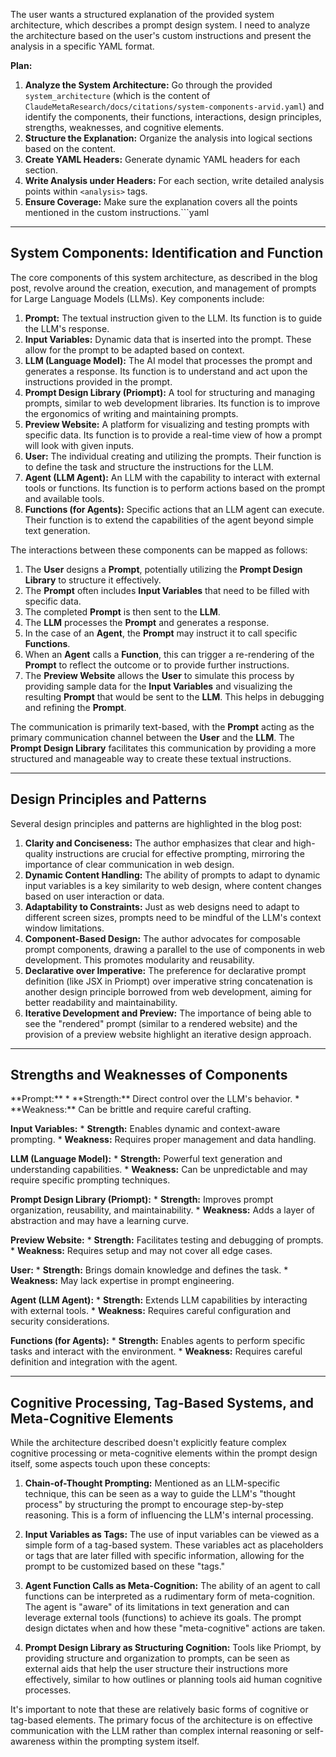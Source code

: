 The user wants a structured explanation of the provided system architecture, which describes a prompt design system. I need to analyze the architecture based on the user's custom instructions and present the analysis in a specific YAML format.

**Plan:**

1. **Analyze the System Architecture:** Go through the provided `system_architecture` (which is the content of `ClaudeMetaResearch/docs/citations/system-components-arvid.yaml`) and identify the components, their functions, interactions, design principles, strengths, weaknesses, and cognitive elements.
2. **Structure the Explanation:** Organize the analysis into logical sections based on the content.
3. **Create YAML Headers:**  Generate dynamic YAML headers for each section.
4. **Write Analysis under Headers:**  For each section, write detailed analysis points within `<analysis>` tags.
5. **Ensure Coverage:** Make sure the explanation covers all the points mentioned in the custom instructions.```yaml
---
System Components: Identification and Function
---
<analysis>
The core components of this system architecture, as described in the blog post, revolve around the creation, execution, and management of prompts for Large Language Models (LLMs). Key components include:

1. **Prompt:** The textual instruction given to the LLM. Its function is to guide the LLM's response.
2. **Input Variables:** Dynamic data that is inserted into the prompt. These allow for the prompt to be adapted based on context.
3. **LLM (Language Model):** The AI model that processes the prompt and generates a response. Its function is to understand and act upon the instructions provided in the prompt.
4. **Prompt Design Library (Priompt):** A tool for structuring and managing prompts, similar to web development libraries. Its function is to improve the ergonomics of writing and maintaining prompts.
5. **Preview Website:** A platform for visualizing and testing prompts with specific data. Its function is to provide a real-time view of how a prompt will look with given inputs.
6. **User:** The individual creating and utilizing the prompts. Their function is to define the task and structure the instructions for the LLM.
7. **Agent (LLM Agent):** An LLM with the capability to interact with external tools or functions. Its function is to perform actions based on the prompt and available tools.
8. **Functions (for Agents):** Specific actions that an LLM agent can execute. Their function is to extend the capabilities of the agent beyond simple text generation.
</analysis>

<analysis>
The interactions between these components can be mapped as follows:

1. The **User** designs a **Prompt**, potentially utilizing the **Prompt Design Library** to structure it effectively.
2. The **Prompt** often includes **Input Variables** that need to be filled with specific data.
3. The completed **Prompt** is then sent to the **LLM**.
4. The **LLM** processes the **Prompt** and generates a response.
5. In the case of an **Agent**, the **Prompt** may instruct it to call specific **Functions**.
6. When an **Agent** calls a **Function**, this can trigger a re-rendering of the **Prompt** to reflect the outcome or to provide further instructions.
7. The **Preview Website** allows the **User** to simulate this process by providing sample data for the **Input Variables** and visualizing the resulting **Prompt** that would be sent to the **LLM**. This helps in debugging and refining the **Prompt**.

The communication is primarily text-based, with the **Prompt** acting as the primary communication channel between the **User** and the **LLM**. The **Prompt Design Library** facilitates this communication by providing a more structured and manageable way to create these textual instructions.
</analysis>

---
Design Principles and Patterns
---
<analysis>
Several design principles and patterns are highlighted in the blog post:

1. **Clarity and Conciseness:**  The author emphasizes that clear and high-quality instructions are crucial for effective prompting, mirroring the importance of clear communication in web design.
2. **Dynamic Content Handling:**  The ability of prompts to adapt to dynamic input variables is a key similarity to web design, where content changes based on user interaction or data.
3. **Adaptability to Constraints:**  Just as web designs need to adapt to different screen sizes, prompts need to be mindful of the LLM's context window limitations.
4. **Component-Based Design:** The author advocates for composable prompt components, drawing a parallel to the use of components in web development. This promotes modularity and reusability.
5. **Declarative over Imperative:**  The preference for declarative prompt definition (like JSX in Priompt) over imperative string concatenation is another design principle borrowed from web development, aiming for better readability and maintainability.
6. **Iterative Development and Preview:** The importance of being able to see the "rendered" prompt (similar to a rendered website) and the provision of a preview website highlight an iterative design approach.
</analysis>

---
Strengths and Weaknesses of Components
---
<analysis>
**Prompt:**
    *   **Strength:** Direct control over the LLM's behavior.
    *   **Weakness:** Can be brittle and require careful crafting.

**Input Variables:**
    *   **Strength:** Enables dynamic and context-aware prompting.
    *   **Weakness:** Requires proper management and data handling.

**LLM (Language Model):**
    *   **Strength:** Powerful text generation and understanding capabilities.
    *   **Weakness:** Can be unpredictable and may require specific prompting techniques.

**Prompt Design Library (Priompt):**
    *   **Strength:** Improves prompt organization, reusability, and maintainability.
    *   **Weakness:** Adds a layer of abstraction and may have a learning curve.

**Preview Website:**
    *   **Strength:** Facilitates testing and debugging of prompts.
    *   **Weakness:** Requires setup and may not cover all edge cases.

**User:**
    *   **Strength:** Brings domain knowledge and defines the task.
    *   **Weakness:** May lack expertise in prompt engineering.

**Agent (LLM Agent):**
    *   **Strength:** Extends LLM capabilities by interacting with external tools.
    *   **Weakness:** Requires careful configuration and security considerations.

**Functions (for Agents):**
    *   **Strength:** Enables agents to perform specific tasks and interact with the environment.
    *   **Weakness:** Requires careful definition and integration with the agent.
</analysis>

---
Cognitive Processing, Tag-Based Systems, and Meta-Cognitive Elements
---
<analysis>
While the architecture described doesn't explicitly feature complex cognitive processing or meta-cognitive elements within the prompt design itself, some aspects touch upon these concepts:

1. **Chain-of-Thought Prompting:**  Mentioned as an LLM-specific technique, this can be seen as a way to guide the LLM's "thought process" by structuring the prompt to encourage step-by-step reasoning. This is a form of influencing the LLM's internal processing.

2. **Input Variables as Tags:** The use of input variables can be viewed as a simple form of a tag-based system. These variables act as placeholders or tags that are later filled with specific information, allowing for the prompt to be customized based on these "tags."

3. **Agent Function Calls as Meta-Cognition:**  The ability of an agent to call functions can be interpreted as a rudimentary form of meta-cognition. The agent is "aware" of its limitations in text generation and can leverage external tools (functions) to achieve its goals. The prompt design dictates when and how these "meta-cognitive" actions are taken.

4. **Prompt Design Library as Structuring Cognition:**  Tools like Priompt, by providing structure and organization to prompts, can be seen as external aids that help the user structure their instructions more effectively, similar to how outlines or planning tools aid human cognitive processes.

It's important to note that these are relatively basic forms of cognitive or tag-based elements. The primary focus of the architecture is on effective communication with the LLM rather than complex internal reasoning or self-awareness within the prompting system itself.
</analysis>
```
